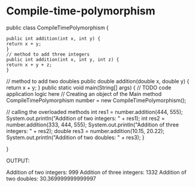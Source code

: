# Compile-time-polymorphism
public class CompileTimePolymorphism {

    public int addition(int x, int y) {
    return x + y;
    }
    // method to add three integers
    public int addition(int x, int y, int z) {
    return x + y + z;
    }

// method to add two doubles
    public double addition(double x, double y) {
    return x + y;
    }
    public static void main(String[] args) {
        // TODO code application logic here
        // Creating an object of the Main method
    CompileTimePolymorphism number = new CompileTimePolymorphism();

// calling the overloaded methods
    int res1 = number.addition(444, 555);
        System.out.println("Addition of two integers: "  + res1);
    int res2 = number.addition(333, 444, 555);
        System.out.println("Addition of three integers: " + res2);
    double res3 = number.addition(10.15, 20.22);
        System.out.println("Addition of two doubles: " + res3);
    }
    
}

OUTPUT:

Addition of two integers: 999
Addition of three integers: 1332
Addition of two doubles: 30.369999999999997

